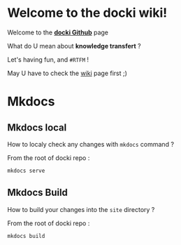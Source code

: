 # Welcome to the docki wiki!

Welcome to the [**docki Github**](https://github.com/sboistel/docki) page

What do U mean about **knowledge transfert** ?

Let's having fun, and ``#RTFM`` !

May U have to check the [wiki](https://sboistel.github.io/docki/) page first ;)

# Mkdocs

## Mkdocs local
How to localy check any changes with `mkdocs` command ? 

From the root of docki repo :

```bash
mkdocs serve
```

## Mkdocs Build
How to build your changes into the `site` directory ?

From the root of docki repo :

```bash
mkdocs build
```
